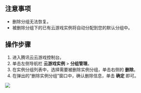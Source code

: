 ## 注意事项
- 删除分组无法恢复。
- 被删除分组下的已有云游戏实例将自动分配到您的默认分组中。

## 操作步骤

1. 进入腾讯云云游戏控制台。
2. 单击左侧导航栏 **云游戏实例** > **分组管理**。
3. 在实例分组列表中，选择需要被删除实例分组，单击右侧的 **删除**。 
3. 在弹出的“删除实例分组”窗口中，确认删除信息，单击 **确定** 即可。

![](https://qcloudimg.tencent-cloud.cn/raw/1e12e397da2bc42dbc22f42f90f479f8.png)
 
